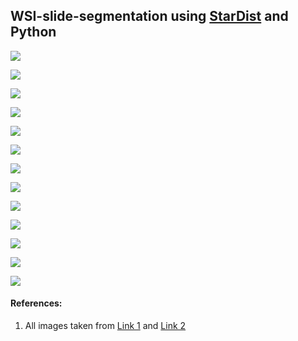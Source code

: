 ## WSI-slide-segmentation using [StarDist](https://github.com/stardist/stardist) and Python

![](https://github.com/ajinkya-kulkarni/WSI-slide-segmentation/blob/main/Test_Files/1_result.png)

![](https://github.com/ajinkya-kulkarni/WSI-slide-segmentation/blob/main/Test_Files/5_result.png)

![](https://github.com/ajinkya-kulkarni/WSI-slide-segmentation/blob/main/Test_Files/8_result.png)

![](https://github.com/ajinkya-kulkarni/WSI-slide-segmentation/blob/main/Test_Files/9_result.png)

![](https://github.com/ajinkya-kulkarni/WSI-slide-segmentation/blob/main/Test_Files/10_result.png)

![](https://github.com/ajinkya-kulkarni/WSI-slide-segmentation/blob/main/Test_Files/15_result.png)

![](https://github.com/ajinkya-kulkarni/WSI-slide-segmentation/blob/main/Test_Files/18_result.png)

![](https://github.com/ajinkya-kulkarni/WSI-slide-segmentation/blob/main/Test_Files/23_result.png)

![](https://github.com/ajinkya-kulkarni/WSI-slide-segmentation/blob/main/Test_Files/25_result.png)

![](https://github.com/ajinkya-kulkarni/WSI-slide-segmentation/blob/main/Test_Files/28_result.png)

![](https://github.com/ajinkya-kulkarni/WSI-slide-segmentation/blob/main/Test_Files/30_result.png)

![](https://github.com/ajinkya-kulkarni/WSI-slide-segmentation/blob/main/Test_Files/31_result.png)

![](https://github.com/ajinkya-kulkarni/WSI-slide-segmentation/blob/main/Test_Files/32_result.png)


#### References:

1. All images taken from [Link 1](https://twitter.com/JMGardnerMD) and [Link 2](https://twitter.com/kiko4docs)
